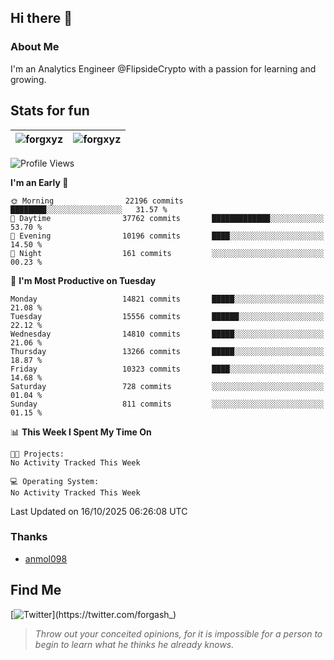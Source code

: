 ## Hi there 👋

### About Me

I'm an Analytics Engineer @FlipsideCrypto with a passion for learning and growing.
  
## Stats for fun

| <img align="center" src="https://github-readme-streak-stats.herokuapp.com/?user=forgxyz&theme=tokyonight" alt="forgxyz" /> | <img align="center" src="https://github-readme-stats.vercel.app/api?username=forgxyz&theme=tokyonight&show_icons=true" alt="forgxyz" /> |
| ------------- |------------- |


<!--START_SECTION:waka-->
![Profile Views](http://img.shields.io/badge/Profile%20Views-0-blue)

**I'm an Early 🐤** 

```text
🌞 Morning                22196 commits       ████████░░░░░░░░░░░░░░░░░   31.57 % 
🌆 Daytime                37762 commits       █████████████░░░░░░░░░░░░   53.70 % 
🌃 Evening                10196 commits       ████░░░░░░░░░░░░░░░░░░░░░   14.50 % 
🌙 Night                  161 commits         ░░░░░░░░░░░░░░░░░░░░░░░░░   00.23 % 
```
📅 **I'm Most Productive on Tuesday** 

```text
Monday                   14821 commits       █████░░░░░░░░░░░░░░░░░░░░   21.08 % 
Tuesday                  15556 commits       ██████░░░░░░░░░░░░░░░░░░░   22.12 % 
Wednesday                14810 commits       █████░░░░░░░░░░░░░░░░░░░░   21.06 % 
Thursday                 13266 commits       █████░░░░░░░░░░░░░░░░░░░░   18.87 % 
Friday                   10323 commits       ████░░░░░░░░░░░░░░░░░░░░░   14.68 % 
Saturday                 728 commits         ░░░░░░░░░░░░░░░░░░░░░░░░░   01.04 % 
Sunday                   811 commits         ░░░░░░░░░░░░░░░░░░░░░░░░░   01.15 % 
```


📊 **This Week I Spent My Time On** 

```text
🐱‍💻 Projects: 
No Activity Tracked This Week

💻 Operating System: 
No Activity Tracked This Week
```


 Last Updated on 16/10/2025 06:26:08 UTC
<!--END_SECTION:waka-->

### Thanks
 - [anmol098](https://github.com/anmol098/waka-readme-stats/)
  
## Find Me
[![Twitter](https://img.shields.io/twitter/url/https/twitter.com/forgash_.svg?style=social&label=Follow%20%40forgash_)](https://twitter.com/forgash_)


> *Throw out your conceited opinions, for it is impossible for a person to begin to learn what he thinks he already knows.* 
